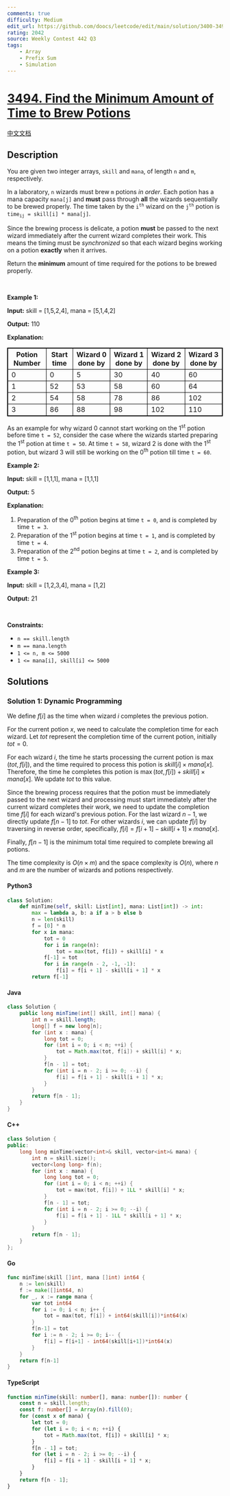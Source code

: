 ```yaml
---
comments: true
difficulty: Medium
edit_url: https://github.com/doocs/leetcode/edit/main/solution/3400-3499/3494.Find%20the%20Minimum%20Amount%20of%20Time%20to%20Brew%20Potions/README_EN.md
rating: 2042
source: Weekly Contest 442 Q3
tags:
    - Array
    - Prefix Sum
    - Simulation
---
```


<!-- problem:start -->

# [3494. Find the Minimum Amount of Time to Brew Potions](https://leetcode.com/problems/find-the-minimum-amount-of-time-to-brew-potions)

[中文文档](/solution/3400-3499/3494.Find%20the%20Minimum%20Amount%20of%20Time%20to%20Brew%20Potions/README.md)

## Description

<!-- description:start -->

<p>You are given two integer arrays, <code>skill</code> and <code><font face="monospace">mana</font></code>, of length <code>n</code> and <code>m</code>, respectively.</p>

<p>In a laboratory, <code>n</code> wizards must brew <code>m</code> potions <em>in order</em>. Each potion has a mana capacity <code>mana[j]</code> and <strong>must</strong> pass through <strong>all</strong> the wizards sequentially to be brewed properly. The time taken by the <code>i<sup>th</sup></code> wizard on the <code>j<sup>th</sup></code> potion is <code>time<sub>ij</sub> = skill[i] * mana[j]</code>.</p>

<p>Since the brewing process is delicate, a potion <strong>must</strong> be passed to the next wizard immediately after the current wizard completes their work. This means the timing must be <em>synchronized</em> so that each wizard begins working on a potion <strong>exactly</strong> when it arrives. ​</p>

<p>Return the <strong>minimum</strong> amount of time required for the potions to be brewed properly.</p>

<p>&nbsp;</p>
<p><strong class="example">Example 1:</strong></p>

<div class="example-block">
<p><strong>Input:</strong> <span class="example-io">skill = [1,5,2,4], mana = [5,1,4,2]</span></p>

<p><strong>Output:</strong> <span class="example-io">110</span></p>

<p><strong>Explanation:</strong></p>

<table style="border: 1px solid black;">
	<tbody>
		<tr>
			<th style="border: 1px solid black;">Potion Number</th>
			<th style="border: 1px solid black;">Start time</th>
			<th style="border: 1px solid black;">Wizard 0 done by</th>
			<th style="border: 1px solid black;">Wizard 1 done by</th>
			<th style="border: 1px solid black;">Wizard 2 done by</th>
			<th style="border: 1px solid black;">Wizard 3 done by</th>
		</tr>
		<tr>
			<td style="border: 1px solid black;">0</td>
			<td style="border: 1px solid black;">0</td>
			<td style="border: 1px solid black;">5</td>
			<td style="border: 1px solid black;">30</td>
			<td style="border: 1px solid black;">40</td>
			<td style="border: 1px solid black;">60</td>
		</tr>
		<tr>
			<td style="border: 1px solid black;">1</td>
			<td style="border: 1px solid black;">52</td>
			<td style="border: 1px solid black;">53</td>
			<td style="border: 1px solid black;">58</td>
			<td style="border: 1px solid black;">60</td>
			<td style="border: 1px solid black;">64</td>
		</tr>
		<tr>
			<td style="border: 1px solid black;">2</td>
			<td style="border: 1px solid black;">54</td>
			<td style="border: 1px solid black;">58</td>
			<td style="border: 1px solid black;">78</td>
			<td style="border: 1px solid black;">86</td>
			<td style="border: 1px solid black;">102</td>
		</tr>
		<tr>
			<td style="border: 1px solid black;">3</td>
			<td style="border: 1px solid black;">86</td>
			<td style="border: 1px solid black;">88</td>
			<td style="border: 1px solid black;">98</td>
			<td style="border: 1px solid black;">102</td>
			<td style="border: 1px solid black;">110</td>
		</tr>
	</tbody>
</table>

<p>As an example for why wizard 0 cannot start working on the 1<sup>st</sup> potion before time <code>t = 52</code>, consider the case where the wizards started preparing the 1<sup>st</sup> potion at time <code>t = 50</code>. At time <code>t = 58</code>, wizard 2 is done with the 1<sup>st</sup> potion, but wizard 3 will still be working on the 0<sup>th</sup> potion till time <code>t = 60</code>.</p>
</div>

<p><strong class="example">Example 2:</strong></p>

<div class="example-block">
<p><strong>Input:</strong> <span class="example-io">skill = [1,1,1], mana = [1,1,1]</span></p>

<p><strong>Output:</strong> <span class="example-io">5</span></p>

<p><strong>Explanation:</strong></p>

<ol>
	<li>Preparation of the 0<sup>th</sup> potion begins at time <code>t = 0</code>, and is completed by time <code>t = 3</code>.</li>
	<li>Preparation of the 1<sup>st</sup> potion begins at time <code>t = 1</code>, and is completed by time <code>t = 4</code>.</li>
	<li>Preparation of the 2<sup>nd</sup> potion begins at time <code>t = 2</code>, and is completed by time <code>t = 5</code>.</li>
</ol>
</div>

<p><strong class="example">Example 3:</strong></p>

<div class="example-block">
<p><strong>Input:</strong> <span class="example-io">skill = [1,2,3,4], mana = [1,2]</span></p>

<p><strong>Output:</strong> 21</p>
</div>

<p>&nbsp;</p>
<p><strong>Constraints:</strong></p>

<ul>
	<li><code>n == skill.length</code></li>
	<li><code>m == mana.length</code></li>
	<li><code>1 &lt;= n, m &lt;= 5000</code></li>
	<li><code>1 &lt;= mana[i], skill[i] &lt;= 5000</code></li>
</ul>

<!-- description:end -->

## Solutions

<!-- solution:start -->

### Solution 1: Dynamic Programming

We define $f[i]$ as the time when wizard $i$ completes the previous potion.

For the current potion $x$, we need to calculate the completion time for each wizard. Let $\textit{tot}$ represent the completion time of the current potion, initially $\textit{tot} = 0$.

For each wizard $i$, the time he starts processing the current potion is $\max(\textit{tot}, f[i])$, and the time required to process this potion is $skill[i] \times mana[x]$. Therefore, the time he completes this potion is $\max(\textit{tot}, f[i]) + skill[i] \times mana[x]$. We update $\textit{tot}$ to this value.

Since the brewing process requires that the potion must be immediately passed to the next wizard and processing must start immediately after the current wizard completes their work, we need to update the completion time $f[i]$ for each wizard's previous potion. For the last wizard $n-1$, we directly update $f[n-1]$ to $\textit{tot}$. For other wizards $i$, we can update $f[i]$ by traversing in reverse order, specifically, $f[i] = f[i+1] - skill[i+1] \times mana[x]$.

Finally, $f[n-1]$ is the minimum total time required to complete brewing all potions.

The time complexity is $O(n \times m)$ and the space complexity is $O(n)$, where $n$ and $m$ are the number of wizards and potions respectively.

<!-- tabs:start -->

#### Python3

```python
class Solution:
    def minTime(self, skill: List[int], mana: List[int]) -> int:
        max = lambda a, b: a if a > b else b
        n = len(skill)
        f = [0] * n
        for x in mana:
            tot = 0
            for i in range(n):
                tot = max(tot, f[i]) + skill[i] * x
            f[-1] = tot
            for i in range(n - 2, -1, -1):
                f[i] = f[i + 1] - skill[i + 1] * x
        return f[-1]
```

#### Java

```java
class Solution {
    public long minTime(int[] skill, int[] mana) {
        int n = skill.length;
        long[] f = new long[n];
        for (int x : mana) {
            long tot = 0;
            for (int i = 0; i < n; ++i) {
                tot = Math.max(tot, f[i]) + skill[i] * x;
            }
            f[n - 1] = tot;
            for (int i = n - 2; i >= 0; --i) {
                f[i] = f[i + 1] - skill[i + 1] * x;
            }
        }
        return f[n - 1];
    }
}
```

#### C++

```cpp
class Solution {
public:
    long long minTime(vector<int>& skill, vector<int>& mana) {
        int n = skill.size();
        vector<long long> f(n);
        for (int x : mana) {
            long long tot = 0;
            for (int i = 0; i < n; ++i) {
                tot = max(tot, f[i]) + 1LL * skill[i] * x;
            }
            f[n - 1] = tot;
            for (int i = n - 2; i >= 0; --i) {
                f[i] = f[i + 1] - 1LL * skill[i + 1] * x;
            }
        }
        return f[n - 1];
    }
};
```

#### Go

```go
func minTime(skill []int, mana []int) int64 {
	n := len(skill)
	f := make([]int64, n)
	for _, x := range mana {
		var tot int64
		for i := 0; i < n; i++ {
			tot = max(tot, f[i]) + int64(skill[i])*int64(x)
		}
		f[n-1] = tot
		for i := n - 2; i >= 0; i-- {
			f[i] = f[i+1] - int64(skill[i+1])*int64(x)
		}
	}
	return f[n-1]
}
```

#### TypeScript

```ts
function minTime(skill: number[], mana: number[]): number {
    const n = skill.length;
    const f: number[] = Array(n).fill(0);
    for (const x of mana) {
        let tot = 0;
        for (let i = 0; i < n; ++i) {
            tot = Math.max(tot, f[i]) + skill[i] * x;
        }
        f[n - 1] = tot;
        for (let i = n - 2; i >= 0; --i) {
            f[i] = f[i + 1] - skill[i + 1] * x;
        }
    }
    return f[n - 1];
}
```

<!-- tabs:end -->

<!-- solution:end -->

<!-- problem:end -->
